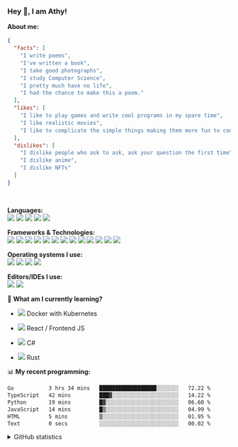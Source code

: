 ### Hey 👋, I am Athy!<br>

**About me:**


```json
{
  "facts": [
    "I write poems",
    "I've written a book",
    "I take good photographs",
    "I study Computer Science",
    "I pretty much have no life",
    "I had the chance to make this a poem."
  ],
  "likes": [
    "I like to play games and write cool programs in my spare time",
    "I like realistic movies",
    "I like to complicate the simple things making them more fun to code."
  ],
  "dislikes": [
    "I dislike people who ask to ask, ask your question the first time",
    "I dislike anime",
    "I dislike NFTs"
  ]
}
```
<br>


**Languages:**<br>
<code><img height="20" src="https://cdn.jsdelivr.net/gh/devicons/devicon/icons/python/python-original.svg"></code>
<code><img height="20" src="https://cdn.jsdelivr.net/gh/devicons/devicon/icons/javascript/javascript-original.svg"></code>
<code><img height="20" src="https://cdn.jsdelivr.net/gh/devicons/devicon/icons/java/java-original.svg"></code>
<code><img height="20" src="https://cdn.jsdelivr.net/gh/devicons/devicon/icons/html5/html5-original.svg"></code>
<code><img height="20" src="https://cdn.jsdelivr.net/gh/devicons/devicon/icons/lua/lua-original.svg"></code>

**Frameworks & Technologies:**<br />
<code><img height="20" src="https://cdn.jsdelivr.net/gh/devicons/devicon/icons/nodejs/nodejs-original.svg" /></code>
<code><img height="20" src="https://cdn.jsdelivr.net/gh/devicons/devicon/icons/nextjs/nextjs-original.svg" /></code>
<code><img height="20" src="https://cdn.jsdelivr.net/gh/devicons/devicon/icons/typescript/typescript-original.svg" /></code>
<code><img height="20" src="https://cdn.jsdelivr.net/gh/devicons/devicon/icons/react/react-original.svg" /></code>
<code><img height="20" src="https://cdn.jsdelivr.net/gh/devicons/devicon/icons/express/express-original.svg" /></code>
<code><img height="20" src="https://cdn.jsdelivr.net/gh/devicons/devicon/icons/docker/docker-original.svg" /></code>
<code><img height="20" src="https://cdn.jsdelivr.net/gh/devicons/devicon/icons/kubernetes/kubernetes-plain.svg" /></code>
<code><img height="20" src="https://cdn.jsdelivr.net/gh/devicons/devicon/icons/mysql/mysql-original.svg" /></code>
<code><img height="20" src="https://cdn.jsdelivr.net/gh/devicons/devicon/icons/postgresql/postgresql-original.svg" /></code>
<code><img height="20" src="https://cdn.jsdelivr.net/gh/devicons/devicon/icons/mongodb/mongodb-original.svg" /></code>
<code><img height="20" src="https://cdn.jsdelivr.net/gh/devicons/devicon/icons/git/git-original.svg" /></code>
<code><img height="20" src="https://cdn.jsdelivr.net/gh/devicons/devicon/icons/digitalocean/digitalocean-original.svg" /></code>
<code><img height="20" src="https://cdn.jsdelivr.net/gh/devicons/devicon/icons/tailwindcss/tailwindcss-plain.svg" /></code>

**Operating systems I use:**<br>
<code><img height="20" src="https://cdn.jsdelivr.net/gh/devicons/devicon/icons/windows8/windows8-original.svg" /></code>
<code><img height="20" src="https://cdn.jsdelivr.net/gh/devicons/devicon/icons/ubuntu/ubuntu-plain.svg" /></code>
<code><img height="20" src="https://cdn.jsdelivr.net/gh/devicons/devicon/icons/centos/centos-original.svg" /></code>
<code><img height="20" src="https://cdn.jsdelivr.net/gh/devicons/devicon/icons/fedora/fedora-original.svg" /></code>

**Editors/IDEs I use:**<br>
<code><img height="20" src="https://img.icons8.com/color/48/000000/visual-studio-code-2019.png"/></code>
<code><img height="20" src="https://cdn.jsdelivr.net/gh/devicons/devicon/icons/jetbrains/jetbrains-original.svg" /></code>



📙 **What am I currently learning?**

- <img height="20" src="https://cdn.jsdelivr.net/gh/devicons/devicon/icons/docker/docker-original.svg" /> Docker with Kubernetes

- <img height="20" src="https://cdn.jsdelivr.net/gh/devicons/devicon/icons/react/react-original.svg" /> React / Frontend JS

- <img height="20" src="https://cdn.jsdelivr.net/gh/devicons/devicon/icons/csharp/csharp-original.svg" /> C#
- <img height="20" src="https://cdn.jsdelivr.net/gh/devicons/devicon/icons/rust/rust-plain.svg" /> Rust

📊 **My recent programming:**

<!--START_SECTION:waka-->

```text
Go           3 hrs 34 mins   ██████████████████░░░░░░░   72.22 %
TypeScript   42 mins         ███▓░░░░░░░░░░░░░░░░░░░░░   14.22 %
Python       19 mins         █▓░░░░░░░░░░░░░░░░░░░░░░░   06.60 %
JavaScript   14 mins         █▒░░░░░░░░░░░░░░░░░░░░░░░   04.99 %
HTML         5 mins          ▒░░░░░░░░░░░░░░░░░░░░░░░░   01.95 %
Text         0 secs          ░░░░░░░░░░░░░░░░░░░░░░░░░   00.02 %
```

<!--END_SECTION:waka-->
<details>
  <summary>GitHub statistics</summary>
  <a href="https://github.com/athyk">
      <img align="center" src="https://github.com/athyk/github-stats/blob/master/generated/overview.svg" />
   <a href="https://github.com/athyk">
     <img align="center" src="https://github.com/athyk/github-stats/blob/master/generated/languages.svg" />
</details>

